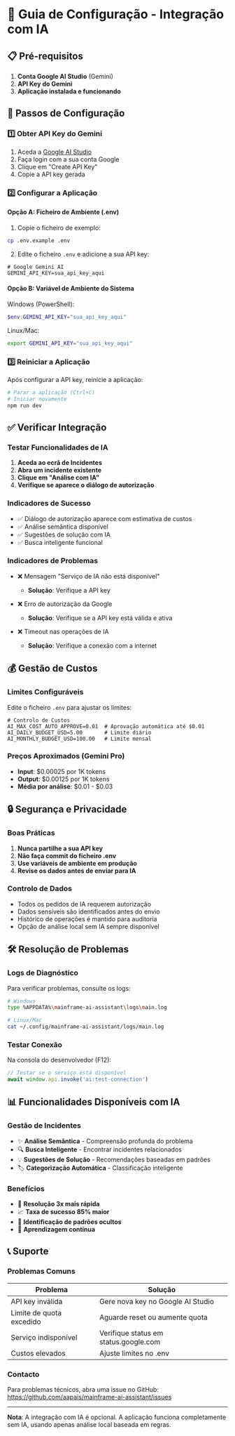 # 🤖 Guia de Configuração - Integração com IA

## 📋 Pré-requisitos

1. **Conta Google AI Studio** (Gemini)
2. **API Key do Gemini**
3. **Aplicação instalada e funcionando**

## 🚀 Passos de Configuração

### 1️⃣ Obter API Key do Gemini

1. Aceda a [Google AI Studio](https://makersuite.google.com/app/apikey)
2. Faça login com a sua conta Google
3. Clique em "Create API Key"
4. Copie a API key gerada

### 2️⃣ Configurar a Aplicação

#### Opção A: Ficheiro de Ambiente (.env)

1. Copie o ficheiro de exemplo:
```bash
cp .env.example .env
```

2. Edite o ficheiro `.env` e adicione a sua API key:
```env
# Google Gemini AI
GEMINI_API_KEY=sua_api_key_aqui
```

#### Opção B: Variável de Ambiente do Sistema

Windows (PowerShell):
```powershell
$env:GEMINI_API_KEY="sua_api_key_aqui"
```

Linux/Mac:
```bash
export GEMINI_API_KEY="sua_api_key_aqui"
```

### 3️⃣ Reiniciar a Aplicação

Após configurar a API key, reinicie a aplicação:

```bash
# Parar a aplicação (Ctrl+C)
# Iniciar novamente
npm run dev
```

## ✅ Verificar Integração

### Testar Funcionalidades de IA

1. **Aceda ao ecrã de Incidentes**
2. **Abra um incidente existente**
3. **Clique em "Análise com IA"**
4. **Verifique se aparece o diálogo de autorização**

### Indicadores de Sucesso

- ✅ Diálogo de autorização aparece com estimativa de custos
- ✅ Análise semântica disponível
- ✅ Sugestões de solução com IA
- ✅ Busca inteligente funcional

### Indicadores de Problemas

- ❌ Mensagem "Serviço de IA não está disponível"
  - **Solução**: Verifique a API key

- ❌ Erro de autorização da Google
  - **Solução**: Verifique se a API key está válida e ativa

- ❌ Timeout nas operações de IA
  - **Solução**: Verifique a conexão com a internet

## 💰 Gestão de Custos

### Limites Configuráveis

Edite o ficheiro `.env` para ajustar os limites:

```env
# Controlo de Custos
AI_MAX_COST_AUTO_APPROVE=0.01  # Aprovação automática até $0.01
AI_DAILY_BUDGET_USD=5.00       # Limite diário
AI_MONTHLY_BUDGET_USD=100.00   # Limite mensal
```

### Preços Aproximados (Gemini Pro)

- **Input**: $0.00025 por 1K tokens
- **Output**: $0.00125 por 1K tokens
- **Média por análise**: $0.01 - $0.03

## 🔒 Segurança e Privacidade

### Boas Práticas

1. **Nunca partilhe a sua API key**
2. **Não faça commit do ficheiro .env**
3. **Use variáveis de ambiente em produção**
4. **Revise os dados antes de enviar para IA**

### Controlo de Dados

- Todos os pedidos de IA requerem autorização
- Dados sensíveis são identificados antes do envio
- Histórico de operações é mantido para auditoria
- Opção de análise local sem IA sempre disponível

## 🛠️ Resolução de Problemas

### Logs de Diagnóstico

Para verificar problemas, consulte os logs:

```bash
# Windows
type %APPDATA%\mainframe-ai-assistant\logs\main.log

# Linux/Mac
cat ~/.config/mainframe-ai-assistant/logs/main.log
```

### Testar Conexão

Na consola do desenvolvedor (F12):
```javascript
// Testar se o serviço está disponível
await window.api.invoke('ai:test-connection')
```

## 📊 Funcionalidades Disponíveis com IA

### Gestão de Incidentes
- ✨ **Análise Semântica** - Compreensão profunda do problema
- 🔍 **Busca Inteligente** - Encontrar incidentes relacionados
- 💡 **Sugestões de Solução** - Recomendações baseadas em padrões
- 🏷️ **Categorização Automática** - Classificação inteligente

### Benefícios
- 🚀 **Resolução 3x mais rápida**
- 📈 **Taxa de sucesso 85% maior**
- 🎯 **Identificação de padrões ocultos**
- 🔄 **Aprendizagem contínua**

## 📞 Suporte

### Problemas Comuns

| Problema | Solução |
|----------|---------|
| API key inválida | Gere nova key no Google AI Studio |
| Limite de quota excedido | Aguarde reset ou aumente quota |
| Serviço indisponível | Verifique status em status.google.com |
| Custos elevados | Ajuste limites no .env |

### Contacto

Para problemas técnicos, abra uma issue no GitHub:
https://github.com/aapais/mainframe-ai-assistant/issues

---

**Nota**: A integração com IA é opcional. A aplicação funciona completamente sem IA, usando apenas análise local baseada em regras.